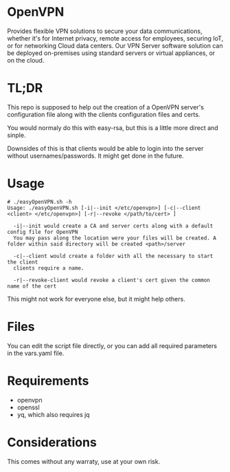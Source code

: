 # OpenVPN 

Provides flexible VPN solutions to secure your data communications, whether it's for Internet privacy, remote access for employees, securing IoT, or for networking Cloud data centers.
Our VPN Server software solution can be deployed on-premises using standard servers or virtual appliances, or on the cloud.

# TL;DR

This repo is supposed to help out the creation of a OpenVPN server's configuration file along with the clients configuration files and certs.

You would normaly do this with easy-rsa, but this is a little more direct and sinple. 

Downsides of this is that clients would be able to login into the server without usernames/passwords. It might get done in the future.



# Usage

```
# ./easyOpenVPN.sh -h
Usage: ./easyOpenVPN.sh [-i|--init </etc/openvpn>] [-c|--client <client> </etc/openvpn>] [-r|--revoke </path/to/cert> ]

  -i|--init would create a CA and server certs along with a default config file for OpenVPN
  You may pass along the location were your files will be created. A folder within said directory will be created <path>/server

  -c|--client would create a folder with all the necessary to start the client
  clients require a name.

  -r|--revoke-client would revoke a client's cert given the common name of the cert
```


This might not work for everyone else, but it might help others.


# Files

You can edit the script file directly, or you can add all required parameters in the vars.yaml file.


# Requirements

* openvpn
* openssl
* yq, which also requires jq


# Considerations 

This comes without any warraty, use at your own risk.
